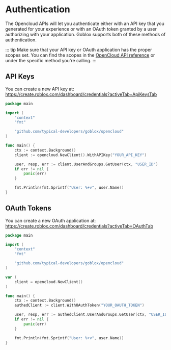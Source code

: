 # Authentication
The Opencloud APIs will let you authenticate either with an API key that you generated for your experience or with an OAuth token granted by a user authorizing with your application. Goblox supports both of these methods of authentication.

::: tip
Make sure that your API key or OAuth application has the proper scopes set. You can find the scopes in the [OpenCloud API reference](https://create.roblox.com/docs/en-us/cloud) or under the specific method you're calling.
:::

## API Keys
You can create a new API key at: https://create.roblox.com/dashboard/credentials?activeTab=ApiKeysTab
```go
package main

import (
    "context"
    "fmt"

    "github.com/typical-developers/goblox/opencloud"
)

func main() {
    ctx := context.Background()
    client := opencloud.NewClient().WithAPIKey("YOUR_API_KEY")

    user, resp, err := client.UserAndGroups.GetUser(ctx, "USER_ID")
    if err != nil {
        panic(err)
    }

    fmt.Println(fmt.Sprintf("User: %+v", user.Name))
}
```

## OAuth Tokens
You can create a new OAuth application at: https://create.roblox.com/dashboard/credentials?activeTab=OAuthTab
```go
package main

import (
    "context"
    "fmt"

    "github.com/typical-developers/goblox/opencloud"
)

var (
    client = opencloud.NewClient()
)

func main() {
    ctx := context.Background()
    authedClient := client.WithOAuthToken("YOUR_OAUTH_TOKEN")

    user, resp, err := authedClient.UserAndGroups.GetUser(ctx, "USER_ID")
    if err != nil {
        panic(err)
    }

    fmt.Println(fmt.Sprintf("User: %+v", user.Name))
}
```
